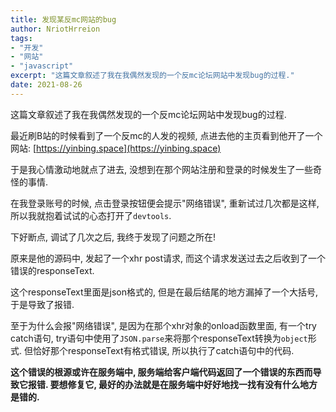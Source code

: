 ```yaml
---
title: 发现某反mc网站的bug
author: NriotHrreion
tags:
- "开发"
- "网站"
- "javascript"
excerpt: "这篇文章叙述了我在我偶然发现的一个反mc论坛网站中发现bug的过程."
date: 2021-08-26
---
```


这篇文章叙述了我在我偶然发现的一个反mc论坛网站中发现bug的过程.

最近刷B站的时候看到了一个反mc的人发的视频, 点进去他的主页看到他开了一个网站: [https://yinbing.space](https://yinbing.space)

于是我心情激动地就点了进去, 没想到在那个网站注册和登录的时候发生了一些奇怪的事情.

在我登录账号的时候, 点击登录按钮便会提示"网络错误", 重新试过几次都是这样, 所以我就抱着试试的心态打开了`devtools`.

下好断点, 调试了几次之后, 我终于发现了问题之所在!

原来是他的源码中, 发起了一个xhr post请求, 而这个请求发送过去之后收到了一个错误的responseText.

这个responseText里面是json格式的, 但是在最后结尾的地方漏掉了一个大括号, 于是导致了报错.

至于为什么会报"网络错误", 是因为在那个xhr对象的onload函数里面, 有一个try catch语句, try语句中使用了`JSON.parse`来将那个responseText转换为`object`形式. 但恰好那个responseText有格式错误, 所以执行了catch语句中的代码.

**这个错误的根源或许在服务端中, 服务端给客户端代码返回了一个错误的东西而导致它报错. 要想修复它, 最好的办法就是在服务端中好好地找一找有没有什么地方是错的.**
